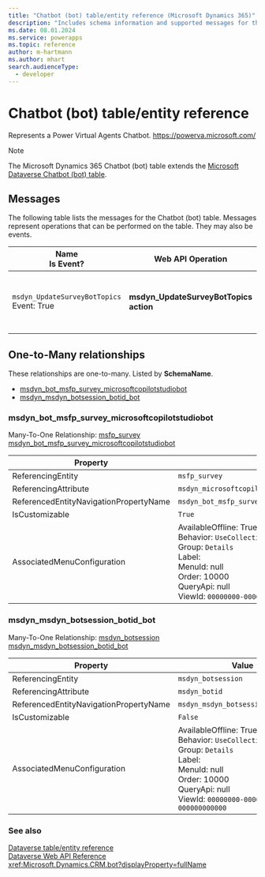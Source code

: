 ```yaml
---
title: "Chatbot (bot) table/entity reference (Microsoft Dynamics 365)"
description: "Includes schema information and supported messages for the Chatbot (bot) table/entity with Microsoft Dynamics 365."
ms.date: 08.01.2024
ms.service: powerapps
ms.topic: reference
author: m-hartmann
ms.author: mhart
search.audienceType: 
  - developer
---
```


# Chatbot (bot) table/entity reference

Represents a Power Virtual Agents Chatbot. https://powerva.microsoft.com/

> [!NOTE]
> The Microsoft Dynamics 365 Chatbot (bot) table extends the [Microsoft Dataverse Chatbot (bot) table](/power-apps/developer/data-platform/reference/entities/bot).


## Messages

The following table lists the messages for the Chatbot (bot) table.
Messages represent operations that can be performed on the table. They may also be events.

| Name <br />Is Event? |Web API Operation |SDK for .NET |
| ---- | ----- |----- |
| `msdyn_UpdateSurveyBotTopics`<br />Event: True |**msdyn_UpdateSurveyBotTopics action** |[Learn to use messages with the SDK for .NET](/power-apps/developer/data-platform/org-service/use-messages)|



## One-to-Many relationships

These relationships are one-to-many. Listed by **SchemaName**.

- [msdyn_bot_msfp_survey_microsoftcopilotstudiobot](#BKMK_msdyn_bot_msfp_survey_microsoftcopilotstudiobot)
- [msdyn_msdyn_botsession_botid_bot](#BKMK_msdyn_msdyn_botsession_botid_bot)

### <a name="BKMK_msdyn_bot_msfp_survey_microsoftcopilotstudiobot"></a> msdyn_bot_msfp_survey_microsoftcopilotstudiobot

Many-To-One Relationship: [msfp_survey msdyn_bot_msfp_survey_microsoftcopilotstudiobot](msfp_survey.md#BKMK_msdyn_bot_msfp_survey_microsoftcopilotstudiobot)

|Property|Value|
|---|---|
|ReferencingEntity|`msfp_survey`|
|ReferencingAttribute|`msdyn_microsoftcopilotstudiobot`|
|ReferencedEntityNavigationPropertyName|`msdyn_bot_msfp_survey_microsoftcopilotstudiobot`|
|IsCustomizable|`True`|
|AssociatedMenuConfiguration|AvailableOffline: True<br />Behavior: `UseCollectionName`<br />Group: `Details`<br />Label: <br />MenuId: null<br />Order: 10000<br />QueryApi: null<br />ViewId: `00000000-0000-0000-0000-000000000000`|

### <a name="BKMK_msdyn_msdyn_botsession_botid_bot"></a> msdyn_msdyn_botsession_botid_bot

Many-To-One Relationship: [msdyn_botsession msdyn_msdyn_botsession_botid_bot](msdyn_botsession.md#BKMK_msdyn_msdyn_botsession_botid_bot)

|Property|Value|
|---|---|
|ReferencingEntity|`msdyn_botsession`|
|ReferencingAttribute|`msdyn_botid`|
|ReferencedEntityNavigationPropertyName|`msdyn_msdyn_botsession_botid_bot`|
|IsCustomizable|`False`|
|AssociatedMenuConfiguration|AvailableOffline: True<br />Behavior: `UseCollectionName`<br />Group: `Details`<br />Label: <br />MenuId: null<br />Order: 10000<br />QueryApi: null<br />ViewId: `00000000-0000-0000-0000-000000000000`|



### See also

[Dataverse table/entity reference](../about-entity-reference.md)  
[Dataverse Web API Reference](/power-apps/developer/data-platform/webapi/reference/about)   
<xref:Microsoft.Dynamics.CRM.bot?displayProperty=fullName>
